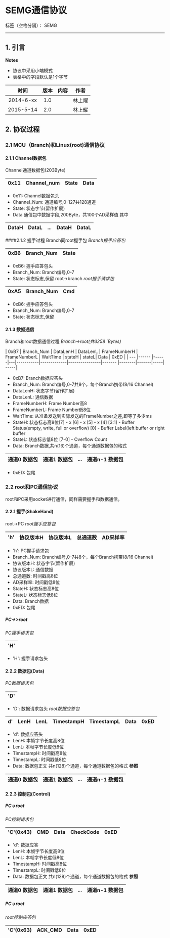 # SEMG通信协议

标签（空格分隔）： SEMG

---
## 1. 引言
**Notes**
  - 协议中采用小端模式
  - 表格中的字段默认是1个字节

| 时间        |版本   |  内容  | 作者|
| :--------:   | :-----:  | :----:  | :-----: |
| 2014-6-xx    | 1.0     |         | 林上耀 |
| 2015-5-14  | 2.0      |        | 林上耀 |

## 2. 协议过程
### 2.1 MCU（Branch)和Linux(root)通信协议
#### 2.1.1 Channel数据包
Channel通道数据包(203Byte)

| 0x11        |Channel_num   |  State  | Data|
| :--------:   | :-----:  | :----:  | :-----: |

- 0x11: Channel数据包头
- Channel_Num: 通道编号,0-127共128通道
- State: 状态字节(留作扩展)
- Data 通信包中数据字段,200Byte，共100个AD采样值
    其中

| DataH  | DataL | ... | DataH | DataL|
| :-----: | :-----: | :----: | :-----: |:-----: |

####2.1.2 握手过程
Branch同root握手包
*Branch握手应答包*

| 0xB6 | Branch_Num | State |
|------|-----|------|

- 0xB6: 握手应答包头
- Branch_Num: Branch编号,0-7
- State: 状态标志,保留
root->branch
*root握手请求包*

| 0xA5 | Branch_Num |  Cmd  |
| --- | -------     |-----  |

- 0xB6: 握手应答包头
- Branch_Num: Branch编号,0-7
- State: 状态标志,保留

#### 2.1.3 数据通信
Branch和root数据通信过程
*Branch->root(共3258 `Bytes)*

| 0xB7 | Branch_Num | DataLenH | DataLenL | FrameNumberH | FrameNumberL | WaitTime | stateH | stateL| Data | 0xED |
| ---  |------      |------|---|-----------|-------------|----------------|------- |--------|-------|-----|  -----|

- 0xB7: Branch数据应答头
- Branch_Num: Branch编号,0-7共8个，每个Branch携带(8/16 Channel)
- DataLenH: 状态字节(留作扩展)
- DataLenL: 通信数据
- FrameNumberH: Frame Number高8
- FrameNumberL: Frame Number低8位
- WaitTime: 从准备发送到实际发送的FrameNumber之差,即等了多少ms
- StateH: 状态标志高8位[7] - x
                [6] - x
                [5] - x
        [4]
                [3:1] - Buffer Status(empty, write, full or overflow)
                [0] - Buffer Label(left buffer or right buffer
- StateL: 状态标志低8位 [7-0] - Overflow Count
- Data: Branch数据,共n(16)个通道，每个通道数据包的格式

| 通道0 数据包 | 通道1 数据包 | ... | 通道n-1 数据包 |
|-----        | -----------| ---- | -----------  |

- 0xED: 包尾

### 2.2 root和PC通信协议
root和PC采用socket进行通信，同样需要握手和数据通信。
#### 2.2.1 握手(ShakeHand)
root->PC
*root握手应答包*

| 'h' | 协议版本H | 协议版本L | 总通道数 | AD采样率 |
|---- |----------| ---------|---------|---------|

 - 'h': PC握手请求包
 - Branch_Num: Branch编号,0-7共8个，每个Branch携带(8/16 Channel)
 - 协议版本H: 状态字节(留作扩展)
 - 协议版本L: 通信数据
 - 总通道数: 时间戳高8位
 - AD采样率: 时间戳低8位
 - StateH: 状态标志高8位
 - StateL: 状态标志低8位
 - Data: Branch数据
 - 0xED: 包尾

##### PC->>root
*PC握手请求包*

|'H'|
|---|

- 'H': 握手请求包头

#### 2.2.2 数据包(Data)
*PC数据请求包*

|'D'|
|---|

* 'D': 数据请求包头
*root数据应答包*

| d'   | LenH | LenL | TimestampH | TimestampL | Data | 0xED |
|---   | ----| ------|------------|-------------|-----|------|

- 'd': 数据应答头
- LenH: 本帧字节长度高8位
- LenL: 本帧字节长度低8位
- TimestampH: 时间戳高8位
- TimestampL: 时间戳低8位
- Data: 数据包正文
            共n(128)个通道，每个通道数据包的格式
**参照**

|通道0 数据包|通道1 数据包|...|通道n-1 数据包|
|----------| ------ | -----| ------------|

#### 2.2.3 控制包(Control)

##### PC->root
*PC控制请求包*

| 'C'(0x43) | CMD | Data | CheckCode |0xED |
| ---- | ---------| ---- | ----------|-----|

- 'd': 数据应答
- LenH: 本帧字节长度高8位
- LenL: 本帧字节长度低8位
- TimestampH: 时间戳高8位
- TimestampL: 时间戳低8位
- Data: 数据包正文
            共n(128)个通道，每个通道数据包的格式
**参照**

|通道0 数据包|通道1 数据包|...|通道n-1 数据包|
|---------- | -------   |---|----------- |

##### PC->root
*root控制应答包*

|'C'(0x63)|ACK_CMD|Data|0xED|
| ------- | ------ | ---|----|